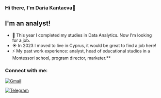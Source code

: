 ### Hi there, I'm Daria Kantaeva👋

## I'm an analyst!
- 🔭 This year I completed my studies in Data Analytics. Now I'm looking for a job.
- ☀️ In 2023 I moved to live in Cyprus, it would be great to find a job here!
- ⚡ My past work experience: analyst, head of educational studios in a Montessori school, program director, marketer.**

### Connect with me:
[![Gmail](https://www.pngwing.com/ru/free-png-ahehs)](mailto:daria.kantaeva29@gmail.com) 

[![Telegram](https://www.pngwing.com/ru/free-png-saggv)](https://t.me/kantaevad)

<br />
